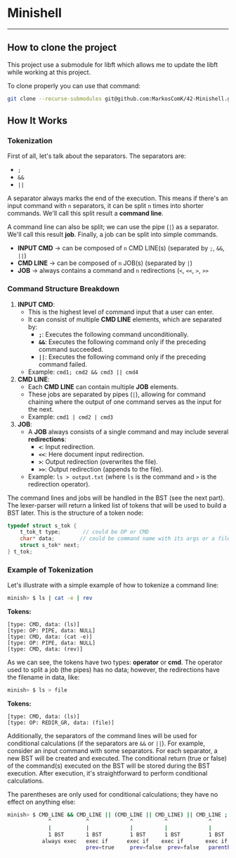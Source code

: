 # Minishell

---

## How to clone the project

This project use a submodule for libft which allows me to update the libft while working at this project.

To clone properly you can use that command:

```bash
git clone --recurse-submodules git@github.com:MarkosComK/42-Minishell.git
```

## How It Works

### Tokenization

First of all, let's talk about the separators. The separators are:

- `;`
- `&&`
- `||`

A separator always marks the end of the execution. This means if there's an input command with `n` separators, it can be split `n` times into shorter commands. We'll call this split result a **command line**.

A command line can also be split; we can use the pipe (`|`) as a separator. We'll call this result **job**. Finally, a job can be split into simple commands.

- **INPUT CMD** → can be composed of `n` CMD LINE(s) (separated by `;`, `&&`, `||`)
- **CMD LINE** → can be composed of `n` JOB(s) (separated by `|`)
- **JOB** → always contains a command and `n` redirections (`<`, `<<`, `>`, `>>`

### Command Structure Breakdown

1. **INPUT CMD**:
    - This is the highest level of command input that a user can enter.
    - It can consist of multiple **CMD LINE** elements, which are separated by:
        - **`;`**: Executes the following command unconditionally.
        - **`&&`**: Executes the following command only if the preceding command succeeded.
        - **`||`**: Executes the following command only if the preceding command failed.
    - Example: `cmd1; cmd2 && cmd3 || cmd4`
2. **CMD LINE**:
    - Each **CMD LINE** can contain multiple **JOB** elements.
    - These jobs are separated by pipes (`|`), allowing for command chaining where the output of one command serves as the input for the next.
    - Example: `cmd1 | cmd2 | cmd3`
3. **JOB**:
    - A **JOB** always consists of a single command and may include several **redirections**:
        - **`<`**: Input redirection.
        - **`<<`**: Here document input redirection.
        - **`>`**: Output redirection (overwrites the file).
        - **`>>`**: Output redirection (appends to the file).
    - Example: `ls > output.txt` (where `ls` is the command and `>` is the redirection operator).

The command lines and jobs will be handled in the BST (see the next part). The lexer-parser will return a linked list of tokens that will be used to build a BST later. This is the structure of a token node:

```c
typedef struct s_tok {
    t_tok_t type;       // could be OP or CMD
    char* data;        // could be command name with its args or a filename
    struct s_tok* next;
} t_tok;

```

### Example of Tokenization

Let's illustrate with a simple example of how to tokenize a command line:

```bash
minish> $ ls | cat -e | rev

```

**Tokens:**

```
[type: CMD, data: (ls)]
[type: OP: PIPE, data: NULL]
[type: CMD, data: (cat -e)]
[type: OP: PIPE, data: NULL]
[type: CMD, data: (rev)]

```

As we can see, the tokens have two types: **operator** or **cmd**. The operator used to split a job (the pipes) has no data; however, the redirections have the filename in data, like:

```bash
minish> $ ls > file

```

**Tokens:**

```
[type: CMD, data: (ls)]
[type: OP: REDIR_GR, data: (file)]

```

Additionally, the separators of the command lines will be used for conditional calculations (if the separators are `&&` or `||`). For example, consider an input command with some separators. For each separator, a new BST will be created and executed. The conditional return (true or false) of the command(s) executed on the BST will be stored during the BST execution. After execution, it's straightforward to perform conditional calculations.

The parentheses are only used for conditional calculations; they have no effect on anything else:

```bash
minish> $ CMD_LINE && CMD_LINE || (CMD_LINE || CMD_LINE) || CMD_LINE ; CMD_LINE
             ^           ^             ^          ^             ^         ^
             |           |             |          |             |         |
             1 BST       1 BST         1 BST      1 BST         1 BST    always exec
           always exec   exec if      exec if    exec if       exec if
                         prev=true     prev=false  prev=false   parentheses=false

```

